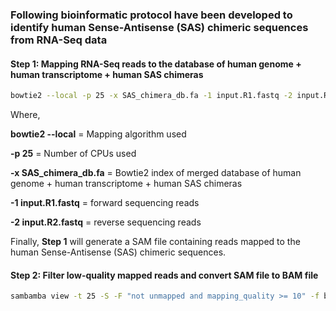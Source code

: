 ### Following bioinformatic protocol have been developed to identify human Sense-Antisense (SAS) chimeric sequences from RNA-Seq data


#### Step 1: Mapping RNA-Seq reads to the database of human genome + human transcriptome + human SAS chimeras

```bash
bowtie2 --local -p 25 -x SAS_chimera_db.fa -1 input.R1.fastq -2 input.R1.fastq | grep -v -e "chr" -e "HLA" -e "ENST" > input.chimera.sam
```

Where, 

**bowtie2 --local** = Mapping algorithm used

**-p 25** = Number of CPUs used

**-x SAS_chimera_db.fa** = Bowtie2 index of merged database of human genome + human transcriptome + human SAS chimeras

**-1 input.R1.fastq** = forward sequencing reads

**-2 input.R2.fastq** = reverse sequencing reads


Finally, **Step 1** will generate a SAM file containing reads mapped to the human Sense-Antisense (SAS) chimeric sequences.

#### Step 2: Filter low-quality mapped reads and convert SAM file to BAM file

```bash
sambamba view -t 25 -S -F "not unmapped and mapping_quality >= 10" -f bam -o input.chimera.bam input.chimera.sam
```



